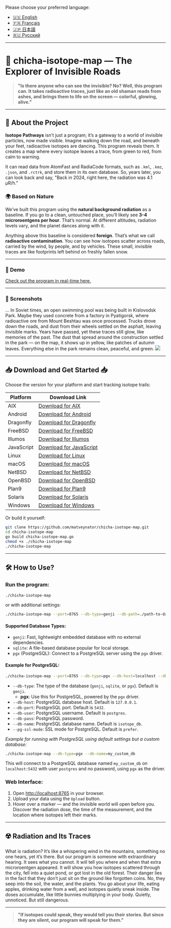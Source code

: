 Please choose your preferred language:

- [🇺🇸 English](README.md)
- [🇫🇷 Français](/doc/README_FR.md)
- [🇯🇵 日本語](/doc/README_JP.md)
- [🇷🇺 Русский](/doc/README_RU.md)

---

# 🌌 **chicha-isotope-map** — The Explorer of Invisible Roads

> **"Is there anyone who can see the invisible? No? Well, this program can. It takes radioactive traces, just like an old shaman reads from ashes, and brings them to life on the screen — colorful, glowing, alive."**

---

## 📖 **About the Project**

**Isotope Pathways** isn’t just a program; it’s a gateway to a world of invisible particles, now made visible. Imagine walking down the road, and beneath your feet, radioactive isotopes are dancing. This program reveals them. It creates a map where every isotope leaves a trace, from green to red, from calm to warning.

It can read data from AtomFast and RadiaCode formats, such as `.kml`, `.kmz`, `.json`, and `.rctrk`, and store them in its own database. So, years later, you can look back and say, "Back in 2024, right here, the radiation was 4.1 µR/h."

### 🌍 **Based on Nature**

We’ve built this program using the **natural background radiation** as a baseline. If you go to a clean, untouched place, you’ll likely see **3-4 microroentgens per hour**. That’s normal. At different altitudes, radiation levels vary, and the planet dances along with it.

Anything above this baseline is considered **foreign**. That’s what we call **radioactive contamination**. You can see how isotopes scatter across roads, carried by the wind, by people, and by vehicles. These small, invisible traces are like footprints left behind on freshly fallen snow.

---

### 📸 **Demo**

<a href="https://jutsa.ru" target="_blank">Check out the program in real-time here.</a>

---

### 📸 **Screenshots**

... In Soviet times, an open swimming pool was being built in Kislovodsk Park. Maybe they used concrete from a factory in Pyatigorsk, where radioactive ore from Mount Beshtau was once processed. Trucks drove down the roads, and dust from their wheels settled on the asphalt, leaving invisible marks. Years have passed, yet these traces still glow, like memories of the past. The dust that spread around the construction settled in the park — on the map, it shows up in yellow, like patches of autumn leaves. Everything else in the park remains clean, peaceful, and green.
<img src="https://repository-images.githubusercontent.com/870016860/11fd6abc-fe8b-4cd8-95c2-df1c631c8762">

---

## 📥 **Download and Get Started** 📥

Choose the version for your platform and start tracking isotope trails:

| Platform   | Download Link                                                                                           |
|------------|--------------------------------------------------------------------------------------------------------|
| AIX        | [Download for AIX](http://files.zabiyaka.net/chicha-isotope-map/latest/no-gui/aix/)                      |
| Android    | [Download for Android](http://files.zabiyaka.net/chicha-isotope-map/latest/no-gui/android/)               |
| Dragonfly  | [Download for Dragonfly](http://files.zabiyaka.net/chicha-isotope-map/latest/no-gui/dragonfly/)           |
| FreeBSD    | [Download for FreeBSD](http://files.zabiyaka.net/chicha-isotope-map/latest/no-gui/freebsd/)               |
| Illumos    | [Download for Illumos](http://files.zabiyaka.net/chicha-isotope-map/latest/no-gui/illumos/)               |
| JavaScript | [Download for JavaScript](http://files.zabiyaka.net/chicha-isotope-map/latest/no-gui/js/)                 |
| Linux      | [Download for Linux](http://files.zabiyaka.net/chicha-isotope-map/latest/no-gui/linux/)                   |
| macOS      | [Download for macOS](http://files.zabiyaka.net/chicha-isotope-map/latest/no-gui/mac/)                     |
| NetBSD     | [Download for NetBSD](http://files.zabiyaka.net/chicha-isotope-map/latest/no-gui/netbsd/)                 |
| OpenBSD    | [Download for OpenBSD](http://files.zabiyaka.net/chicha-isotope-map/latest/no-gui/openbsd/)               |
| Plan9      | [Download for Plan9](http://files.zabiyaka.net/chicha-isotope-map/latest/no-gui/plan9/)                   |
| Solaris    | [Download for Solaris](http://files.zabiyaka.net/chicha-isotope-map/latest/no-gui/solaris/)               |
| Windows    | [Download for Windows](http://files.zabiyaka.net/chicha-isotope-map/latest/no-gui/windows/)               |

Or build it yourself:

```bash
git clone https://github.com/matveynator/chicha-isotope-map.git
cd chicha-isotope-map
go build chicha-isotope-map.go
chmod +x ./chicha-isotope-map
./chicha-isotope-map
```

---

## 🛠 **How to Use?**

### Run the program:

```bash
./chicha-isotope-map
```

or with additional settings:

```bash
./chicha-isotope-map --port=8765 --db-type=genji --db-path=./path-to-database-file.8765.genji
```

#### Supported Database Types:
- `genji`: Fast, lightweight embedded database with no external dependencies.
- `sqlite`: A file-based database popular for local storage.
- `pgx` (PostgreSQL): Connect to a PostgreSQL server using the `pgx` driver.

#### Example for PostgreSQL:

```bash
./chicha-isotope-map --port=8765 --db-type=pgx --db-host=localhost --db-port=5432 --db-user=postgres --db-pass=yourpassword --db-name=isotope_db --pg-ssl-mode=prefer
```

- `--db-type`: The type of the database (`genji`, `sqlite`, or `pgx`). Default is `genji`.
  - **pgx**: Use this for PostgreSQL, powered by the `pgx` driver.
- `--db-host`: PostgreSQL database host. Default is `127.0.0.1`.
- `--db-port`: PostgreSQL port. Default is `5432`.
- `--db-user`: PostgreSQL username. Default is `postgres`.
- `--db-pass`: PostgreSQL password.
- `--db-name`: PostgreSQL database name. Default is `isotope_db`.
- `--pg-ssl-mode`: SSL mode for PostgreSQL. Default is `prefer`.

_Example for running with PostgreSQL using default settings but a custom database:_

```bash
./chicha-isotope-map --db-type=pgx --db-name=my_custom_db
```

This will connect to a PostgreSQL database named `my_custom_db` on `localhost:5432` with user `postgres` and no password, using `pgx` as the driver.



### Web Interface:

1. Open <a href="http://localhost:8765" target="new">http://localhost:8765</a> in your browser.
2. Upload your data using the `Upload` button.
3. Hover over a marker — and the invisible world will open before you. Discover the radiation dose, the time of the measurement, and the location where isotopes left their marks.

---

## ☢️ **Radiation and Its Traces**

What is radiation? It’s like a whispering wind in the mountains, something no one hears, yet it’s there. But our program is someone with extraordinary hearing. It sees what you cannot. It will tell you where and when that extra microroentgen appeared. It will show you how isotopes scattered through the city, fell into a quiet pond, or got lost in the old forest. Their danger lies in the fact that they don’t just sit on the ground like forgotten coins. No, they seep into the soil, the water, and the plants. You go about your life, eating apples, drinking water from a well, and isotopes quietly sneak inside. The doses accumulate, like little bunnies multiplying in your body. Quietly, unnoticed. But still dangerous.

---

> **"If isotopes could speak, they would tell you their stories. But since they are silent, our program will speak for them."**

